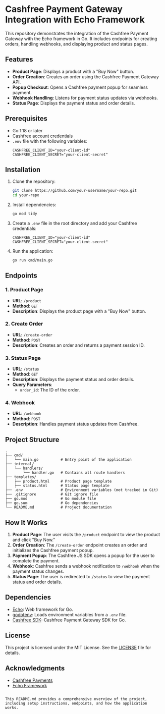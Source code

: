 
# Cashfree Payment Gateway Integration with Echo Framework

This repository demonstrates the integration of the Cashfree Payment Gateway with the Echo framework in Go. It includes endpoints for creating orders, handling webhooks, and displaying product and status pages.

## Features

- **Product Page**: Displays a product with a "Buy Now" button.
- **Order Creation**: Creates an order using the Cashfree Payment Gateway API.
- **Popup Checkout**: Opens a Cashfree payment popup for seamless payment.
- **Webhook Handling**: Listens for payment status updates via webhooks.
- **Status Page**: Displays the payment status and order details.

## Prerequisites

- Go 1.18 or later
- Cashfree account credentials
- `.env` file with the following variables:
  ```plaintext
  CASHFREE_CLIENT_ID="your-client-id"
  CASHFREE_CLIENT_SECRET="your-client-secret"
  ```

## Installation

1. Clone the repository:
   ```bash
   git clone https://github.com/your-username/your-repo.git
   cd your-repo
   ```

2. Install dependencies:
   ```bash
   go mod tidy
   ```

3. Create a `.env` file in the root directory and add your Cashfree credentials:
   ```plaintext
   CASHFREE_CLIENT_ID="your-client-id"
   CASHFREE_CLIENT_SECRET="your-client-secret"
   ```

4. Run the application:
   ```bash
   go run cmd/main.go
   ```

## Endpoints

### 1. Product Page
- **URL**: `/product`
- **Method**: `GET`
- **Description**: Displays the product page with a "Buy Now" button.

### 2. Create Order
- **URL**: `/create-order`
- **Method**: `POST`
- **Description**: Creates an order and returns a payment session ID.

### 3. Status Page
- **URL**: `/status`
- **Method**: `GET`
- **Description**: Displays the payment status and order details.
- **Query Parameters**:
  - `order_id`: The ID of the order.

### 4. Webhook
- **URL**: `/webhook`
- **Method**: `POST`
- **Description**: Handles payment status updates from Cashfree.

## Project Structure

```
.
├── cmd/
│   └── main.go          # Entry point of the application
├── internal/
│   └── handlers/
│       └── handler.go   # Contains all route handlers
├── templates/
│   ├── product.html     # Product page template
│   ├── status.html      # Status page template
├── .env                 # Environment variables (not tracked in Git)
├── .gitignore           # Git ignore file
├── go.mod               # Go module file
├── go.sum               # Go dependencies
└── README.md            # Project documentation
```

## How It Works

1. **Product Page**: The user visits the `/product` endpoint to view the product and click "Buy Now."
2. **Order Creation**: The `/create-order` endpoint creates an order and initializes the Cashfree payment popup.
3. **Payment Popup**: The Cashfree JS SDK opens a popup for the user to complete the payment.
4. **Webhook**: Cashfree sends a webhook notification to `/webhook` when the payment status changes.
5. **Status Page**: The user is redirected to `/status` to view the payment status and order details.

## Dependencies

- [Echo](https://github.com/labstack/echo): Web framework for Go.
- [godotenv](https://github.com/joho/godotenv): Loads environment variables from a `.env` file.
- [Cashfree SDK](https://github.com/cashfree/cashfree-pg-sdk-go): Cashfree Payment Gateway SDK for Go.

## License

This project is licensed under the MIT License. See the [LICENSE](LICENSE) file for details.

## Acknowledgments

- [Cashfree Payments](https://www.cashfree.com/)
- [Echo Framework](https://echo.labstack.com/)
```

This README.md provides a comprehensive overview of the project, including setup instructions, endpoints, and how the application works.